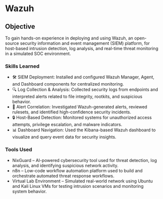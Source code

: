# Wazuh

## Objective

To gain hands-on experience in deploying and using Wazuh, an open-source security information and event management (SIEM) platform, for host-based intrusion detection, log analysis, and real-time threat monitoring in a simulated SOC environment.

### Skills Learned

- 🛠️ SIEM Deployment: Installed and configured Wazuh Manager, Agent, and Dashboard components for centralized monitoring.
- 🔍 Log Collection & Analysis: Collected security logs from endpoints and interpreted alerts related to file integrity, rootkits, and suspicious behavior.
- 🚨 Alert Correlation: Investigated Wazuh-generated alerts, reviewed rulesets, and identified high-confidence security incidents.
- 🔒 Host-Based Detection: Monitored systems for unauthorized access attempts, privilege escalation, and malware indicators.
- 📊 Dashboard Navigation: Used the Kibana-based Wazuh dashboard to visualize and query event data for security insights.



### Tools Used

- NixGuard – AI-powered cybersecurity tool used for threat detection, log analysis, and identifying suspicious network activity.
- n8n – Low-code workflow automation platform used to build and orchestrate automated threat response workflows.
- Virtual Lab Environment – Simulated real-world network using Ubuntu and Kali Linux VMs for testing intrusion scenarios and monitoring system behavior.
